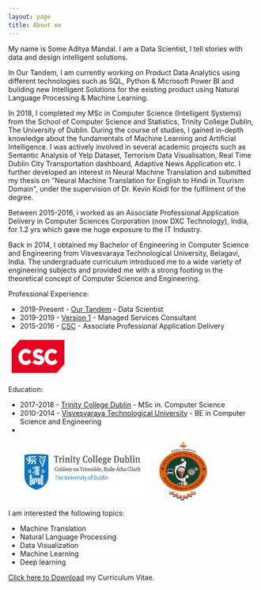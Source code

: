 ```yaml
---
layout: page
title: About me
---
```


My name is Some Aditya Mandal. 
I am a Data Scientist, I tell stories with data and design intelligent solutions. 

In Our Tandem, I am currently working on Product Data Analytics using different technologies such as SQL, Python & Microsoft Power BI and building new Intelligent Solutions for the existing product using Natural Language Processing & Machine Learning. 

In 2018, I completed my MSc in Computer Science (Intelligent Systems) from the School of Computer Science and Statistics, Trinity College Dublin, The University of Dublin. During the course of studies, I gained in-depth knowledge about the fundamentals of Machine Learning and Artificial Intelligence. I was actively involved in several academic projects such as Semantic Analysis of Yelp Dataset, Terrorism Data Visualisation, Real Time Dublin City Transportation dashboard, Adaptive News Application etc. I further developed an interest in Neural Machine Translation and submitted my thesis on "Neural Machine Translation for English to Hindi in Tourism Domain", under the supervision of Dr. Kevin Koidl for the fulfilment of the degree.

Between 2015-2016, i worked as an Associate Professional Application Delivery in Computer Sciences Corporation (now DXC Technology), India, for 1.2 yrs which gave me huge exposure to the IT Industry. 

Back in 2014, I obtained my Bachelor of Engineering in Computer Science and Engineering from Visvesvaraya Technological University, Belagavi, India. The undergraduate curriculum introduced me to a wide variety of engineering subjects and provided me with a strong footing in the theoretical concept of Computer Science and Engineering. 

Professional Experience:

- 2019-Present - [Our Tandem](https://www.ourtandem.com/) - Data Scientist
- 2019-2019 - [Version 1](https://www.version1.com/) - Managed Services Consultant
- 2015-2016 - [CSC](http://www.dxc.technology/) - Associate Professional Application Delivery

<img src="img\CSC_Logo.svg" alt="drawing" width="120" height="80"/>

Education:

- 2017-2018	-  [Trinity College Dublin](https://scss.tcd.ie/) - MSc in. Computer Science
- 2010-2014 - [Visvesvaraya Technological University](https://vtu.ac.in/) - BE in Computer Science and Engineering
- 
<img src="img\trinity.jpg" alt="drawing" width="300" height="120"/>
<img src="img\VTU-logo.png" alt="drawing" width="100" height="120"/>

 I am interested the following topics:

- Machine Translation
- Natural Language Processing 
- Data Visualization
- Machine Learning 
- Deep learning

<a href="img/Some_DataScientist_CV.pdf" download>Click here to Download</a> my Curriculum Vitae. 
